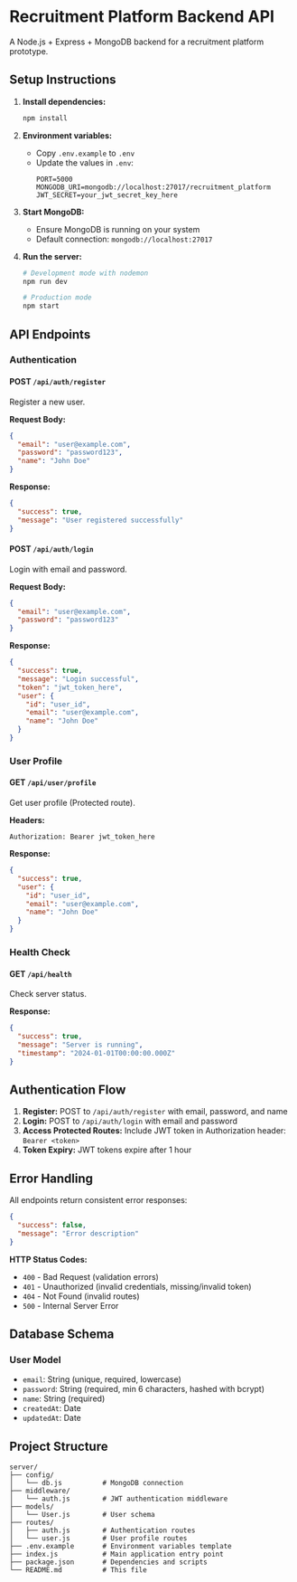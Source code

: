 # Recruitment Platform Backend API

A Node.js + Express + MongoDB backend for a recruitment platform prototype.

## Setup Instructions

1. **Install dependencies:**
   ```bash
   npm install
   ```

2. **Environment variables:**
   - Copy `.env.example` to `.env`
   - Update the values in `.env`:
     ```
     PORT=5000
     MONGODB_URI=mongodb://localhost:27017/recruitment_platform
     JWT_SECRET=your_jwt_secret_key_here
     ```

3. **Start MongoDB:**
   - Ensure MongoDB is running on your system
   - Default connection: `mongodb://localhost:27017`

4. **Run the server:**
   ```bash
   # Development mode with nodemon
   npm run dev
   
   # Production mode
   npm start
   ```

## API Endpoints

### Authentication

#### POST `/api/auth/register`
Register a new user.

**Request Body:**
```json
{
  "email": "user@example.com",
  "password": "password123",
  "name": "John Doe"
}
```

**Response:**
```json
{
  "success": true,
  "message": "User registered successfully"
}
```

#### POST `/api/auth/login`
Login with email and password.

**Request Body:**
```json
{
  "email": "user@example.com",
  "password": "password123"
}
```

**Response:**
```json
{
  "success": true,
  "message": "Login successful",
  "token": "jwt_token_here",
  "user": {
    "id": "user_id",
    "email": "user@example.com",
    "name": "John Doe"
  }
}
```

### User Profile

#### GET `/api/user/profile`
Get user profile (Protected route).

**Headers:**
```
Authorization: Bearer jwt_token_here
```

**Response:**
```json
{
  "success": true,
  "user": {
    "id": "user_id",
    "email": "user@example.com",
    "name": "John Doe"
  }
}
```

### Health Check

#### GET `/api/health`
Check server status.

**Response:**
```json
{
  "success": true,
  "message": "Server is running",
  "timestamp": "2024-01-01T00:00:00.000Z"
}
```

## Authentication Flow

1. **Register:** POST to `/api/auth/register` with email, password, and name
2. **Login:** POST to `/api/auth/login` with email and password
3. **Access Protected Routes:** Include JWT token in Authorization header: `Bearer <token>`
4. **Token Expiry:** JWT tokens expire after 1 hour

## Error Handling

All endpoints return consistent error responses:

```json
{
  "success": false,
  "message": "Error description"
}
```

**HTTP Status Codes:**
- `400` - Bad Request (validation errors)
- `401` - Unauthorized (invalid credentials, missing/invalid token)
- `404` - Not Found (invalid routes)
- `500` - Internal Server Error

## Database Schema

### User Model
- `email`: String (unique, required, lowercase)
- `password`: String (required, min 6 characters, hashed with bcrypt)
- `name`: String (required)
- `createdAt`: Date
- `updatedAt`: Date

## Project Structure

```
server/
├── config/
│   └── db.js          # MongoDB connection
├── middleware/
│   └── auth.js        # JWT authentication middleware
├── models/
│   └── User.js        # User schema
├── routes/
│   ├── auth.js        # Authentication routes
│   └── user.js        # User profile routes
├── .env.example       # Environment variables template
├── index.js           # Main application entry point
├── package.json       # Dependencies and scripts
└── README.md          # This file
```
